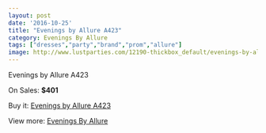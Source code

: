 ```yaml
---
layout: post
date: '2016-10-25'
title: "Evenings by Allure A423"
category: Evenings By Allure
tags: ["dresses","party","brand","prom","allure"]
image: http://www.lustparties.com/12190-thickbox_default/evenings-by-allure-a423.jpg
---
```

Evenings by Allure A423

On Sales: **$401**
<a href="https://www.lustparties.com/en/evenings-by-allure/4427-evenings-by-allure-a423.html"><amp-img layout="responsive" width="600" height="600" src="//www.lustparties.com/12190-thickbox_default/evenings-by-allure-a423.jpg" alt="Evenings by Allure A423 0" /></a>
<a href="https://www.lustparties.com/en/evenings-by-allure/4427-evenings-by-allure-a423.html"><amp-img layout="responsive" width="600" height="600" src="//www.lustparties.com/12191-thickbox_default/evenings-by-allure-a423.jpg" alt="Evenings by Allure A423 1" /></a>
<a href="https://www.lustparties.com/en/evenings-by-allure/4427-evenings-by-allure-a423.html"><amp-img layout="responsive" width="600" height="600" src="//www.lustparties.com/12192-thickbox_default/evenings-by-allure-a423.jpg" alt="Evenings by Allure A423 2" /></a>

Buy it: [Evenings by Allure A423](https://www.lustparties.com/en/evenings-by-allure/4427-evenings-by-allure-a423.html "Evenings by Allure A423")

View more: [Evenings By Allure](https://www.lustparties.com/en/23-evenings-by-allure "Evenings By Allure")